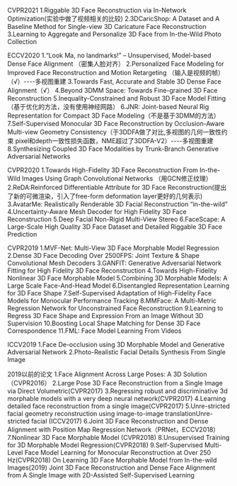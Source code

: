 CVPR2021
1.Riggable 3D Face Reconstruction via In-Network Optimization(实验中做了视频相关的比较)
2.3DCaricShop: A Dataset and A Baseline Method for Single-view 3D Caricature Face Reconstruction
3.Learning to Aggregate and Personalize 3D Face from In-the-Wild Photo Collection

ECCV2020
1.“Look Ma, no landmarks!” – Unsupervised, Model-based Dense Face Alignment （密集人脸对齐）
2.Personalized Face Modeling for Improved Face Reconstruction and Motion Retargeting （输入是视频的帧）（√）----多视图重建
3.Towards Fast, Accurate and Stable 3D Dense Face Alignment（√）
4.Beyond 3DMM Space: Towards Fine-grained 3D Face Reconstruction
5.Inequality-Constrained and Robust 3D Face Model Fitting（基于优化的方法，没有使用神经网路）
6.JNR: Joint-based Neural Rig Representation for Compact 3D Face Modeling（不是基于3DMM的方法）
7.Self-Supervised Monocular 3D Face Reconstruction by Occlusion-Aware Multi-view Geometry Consistency（于3DDFA做了对比,多视图的几何一致性约束 pixel和depth一致性损失函数，NME超过了3DDFA-V2）----多视图重建
8.Synthesizing Coupled 3D Face Modalities by Trunk-Branch Generative Adversarial Networks

CVPR2020
1.Towards High-Fidelity 3D Face Reconstruction From In-the-Wild Images Using Graph Convolutional Networks  （用GCN修正纹理）
2.ReDA:Reinforced Differentiable Attribute for 3D Face Reconstruction(提出了新的可微渲染，引入了free-form deformation layer更好的几何表示)
3.AvatarMe: Realistically Renderable 3D Facial Reconstruction “in-the-wild”
4.Uncertainty-Aware Mesh Decoder for High Fidelity 3D Face Reconstruction
5.Deep Facial Non-Rigid Multi-View Stereo
6.FaceScape: A Large-Scale High Quality 3D Face Dataset and Detailed Riggable 3D Face Prediction

CVPR2019
1.MVF-Net: Multi-View 3D Face Morphable Model Regression
2.Dense 3D Face Decoding Over 2500FPS: Joint Texture & Shape Convolutional Mesh Decoders
3.GANFIT: Generative Adversarial Network Fitting for High Fidelity 3D Face Reconstruction
4.Towards High-Fidelity Nonlinear 3D Face Morphable Model
5.Combining 3D Morphable Models: A Large Scale Face-And-Head Model
6.Disentangled Representation Learning for 3D Face Shape
7.Self-Supervised Adaptation of High-Fidelity Face Models for Monocular Performance Tracking
8.MMFace: A Multi-Metric Regression Network for Unconstrained Face Reconstruction
9.Learning to Regress 3D Face Shape and Expression From an Image Without 3D Supervision
10.Boosting Local Shape Matching for Dense 3D Face Correspondence
11.FML: Face Model Learning From Videos

ICCV2019
1.Face De-occlusion using 3D Morphable Model and Generative Adversarial Network
2.Photo-Realistic Facial Details Synthesis From Single Image

2019以前的论文
1.Face Alignment Across Large Poses: A 3D Solution （CVPR2016）
2.Large Pose 3D Face Reconstruction from a Single Image via Direct Volumetric(CVPR2017)
3.Regressing robust and discriminative 3d morphable models with a very deep neural network(CVPR2017)
4.Learning detailed face reconstruction from a single image(CVPR2017)
5.Unre-stricted facial geometry reconstruction using image-to-image translationUnre- stricted facial (ICCV2017)
6.Joint 3D Face Reconstruction and Dense Alignment with Position Map Regression Network（PRNet，ECCV2018）
7.Nonlinear 3D Face Morphable Model (CVPR2018)
8.Unsupervised Training for 3D Morphable Model Regression(CVPR2018)
9.Self-Supervised Multi-Level Face Model Learning for Monocular Reconstruction at Over 250 Hz(CVPR2018)
On Learning 3D Face Morphable Model from In-the-wild Images(2019)
Joint 3D Face Reconstruction and Dense Face Alignment from A Single Image with 2D-Assisted Self-Supervised Learning

